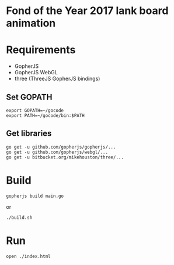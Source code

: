 Fond of the Year 2017 lank board animation
==========================================

# Requirements

- GopherJS
- GopherJS WebGL
- three (ThreeJS GopherJS bindings)

## Set GOPATH

```
export GOPATH=~/gocode
export PATH=~/gocode/bin:$PATH
```

## Get libraries

```
go get -u github.com/gopherjs/gopherjs/...
go get -u github.com/gopherjs/webgl/...
go get -u bitbucket.org/mikehouston/three/...
```

# Build

```
gopherjs build main.go
```

or

```apple js
./build.sh
```

# Run

```
open ./index.html
```

